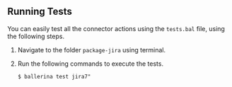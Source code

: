 

## Running Tests

You can easily test all the connector actions using the `tests.bal` file, using the following steps.

1. Navigate to the folder `package-jira` using terminal.
2. Run the following commands to execute the tests.

    ```$ ballerina test jira7"```
